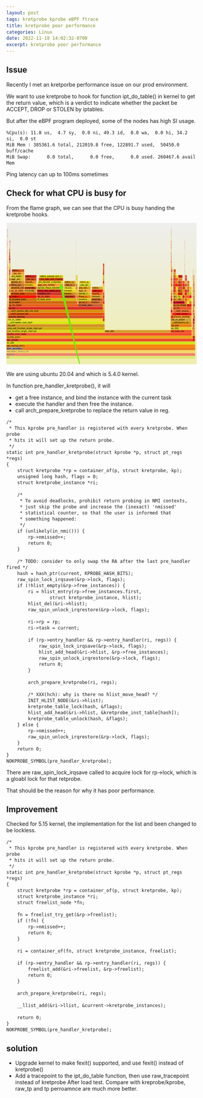 ```yaml
---
layout: post
tags: kretprobe kprobe eBPF ftrace
title: kretprobe poor performance
categories: Linux
date: 2022-11-18 14:02:32-0700
excerpt: kretprobe poor performance
---
```


## Issue 

Recently I met an kretporbe performance issue on our prod environment. 

We want to use kretprobe to hook for function ipt_do_table() in kernel to get the return value, which is a 
verdict to indicate whether the packet be ACCEPT, DROP or STOLEN by iptables.

But after the eBPF program deployed, some of the nodes has high SI usage. 

```
%Cpu(s): 11.8 us,  4.7 sy,  0.0 ni, 49.3 id,  0.0 wa,  0.0 hi, 34.2 si,  0.0 st
MiB Mem : 385361.6 total, 212019.8 free, 122891.7 used,  50450.0 buff/cache
MiB Swap:      0.0 total,      0.0 free,      0.0 used. 260467.6 avail Mem 
```

Ping latency can up to 100ms sometimes

## Check for what CPU is busy for

From the flame graph, we can see that the CPU is busy handing the kretprobe hooks. 

![](/assets/2022-11-18-kretprobe.png)

We are using ubuntu 20.04 and which is 5.4.0 kernel.

In function pre_handler_kretprobe(), it will 
- get a free instance, and bind the instance with the current task 
- execute the handler and then free the instance. 
- call arch_prepare_kretprobe to replace the return value in reg.

```
/*
 * This kprobe pre_handler is registered with every kretprobe. When probe
 * hits it will set up the return probe.
 */
static int pre_handler_kretprobe(struct kprobe *p, struct pt_regs *regs)
{
	struct kretprobe *rp = container_of(p, struct kretprobe, kp);
	unsigned long hash, flags = 0;
	struct kretprobe_instance *ri;

	/*
	 * To avoid deadlocks, prohibit return probing in NMI contexts,
	 * just skip the probe and increase the (inexact) 'nmissed'
	 * statistical counter, so that the user is informed that
	 * something happened:
	 */
	if (unlikely(in_nmi())) {
		rp->nmissed++;
		return 0;
	}

	/* TODO: consider to only swap the RA after the last pre_handler fired */
	hash = hash_ptr(current, KPROBE_HASH_BITS);
	raw_spin_lock_irqsave(&rp->lock, flags);
	if (!hlist_empty(&rp->free_instances)) {
		ri = hlist_entry(rp->free_instances.first,
				struct kretprobe_instance, hlist);
		hlist_del(&ri->hlist);
		raw_spin_unlock_irqrestore(&rp->lock, flags);

		ri->rp = rp;
		ri->task = current;

		if (rp->entry_handler && rp->entry_handler(ri, regs)) {
			raw_spin_lock_irqsave(&rp->lock, flags);
			hlist_add_head(&ri->hlist, &rp->free_instances);
			raw_spin_unlock_irqrestore(&rp->lock, flags);
			return 0;
		}

		arch_prepare_kretprobe(ri, regs);

		/* XXX(hch): why is there no hlist_move_head? */
		INIT_HLIST_NODE(&ri->hlist);
		kretprobe_table_lock(hash, &flags);
		hlist_add_head(&ri->hlist, &kretprobe_inst_table[hash]);
		kretprobe_table_unlock(hash, &flags);
	} else {
		rp->nmissed++;
		raw_spin_unlock_irqrestore(&rp->lock, flags);
	}
	return 0;
}
NOKPROBE_SYMBOL(pre_handler_kretprobe);

```

There are raw_spin_lock_irqsave called to acquire lock for rp->lock, which is a gloabl lock for that retprobe.

That should be the reason for why it has poor performance. 


## Improvement 
Checked for 5.15 kernel, the implementation for the list and been changed to be lockless. 
```
/*
 * This kprobe pre_handler is registered with every kretprobe. When probe
 * hits it will set up the return probe.
 */
static int pre_handler_kretprobe(struct kprobe *p, struct pt_regs *regs)
{
	struct kretprobe *rp = container_of(p, struct kretprobe, kp);
	struct kretprobe_instance *ri;
	struct freelist_node *fn;

	fn = freelist_try_get(&rp->freelist);
	if (!fn) {
		rp->nmissed++;
		return 0;
	}

	ri = container_of(fn, struct kretprobe_instance, freelist);

	if (rp->entry_handler && rp->entry_handler(ri, regs)) {
		freelist_add(&ri->freelist, &rp->freelist);
		return 0;
	}

	arch_prepare_kretprobe(ri, regs);

	__llist_add(&ri->llist, &current->kretprobe_instances);

	return 0;
}
NOKPROBE_SYMBOL(pre_handler_kretprobe);

```

## solution
- Upgrade kernel to make fexit() supported, and use fexit() instead of kretprobe()
- Add a tracepoint to the ipt_do_table function, then use raw_tracepoint instead of kretprobe
  After load test. Compare with kreprobe/kprobe, raw_tp and tp perroamnce are much more better.
